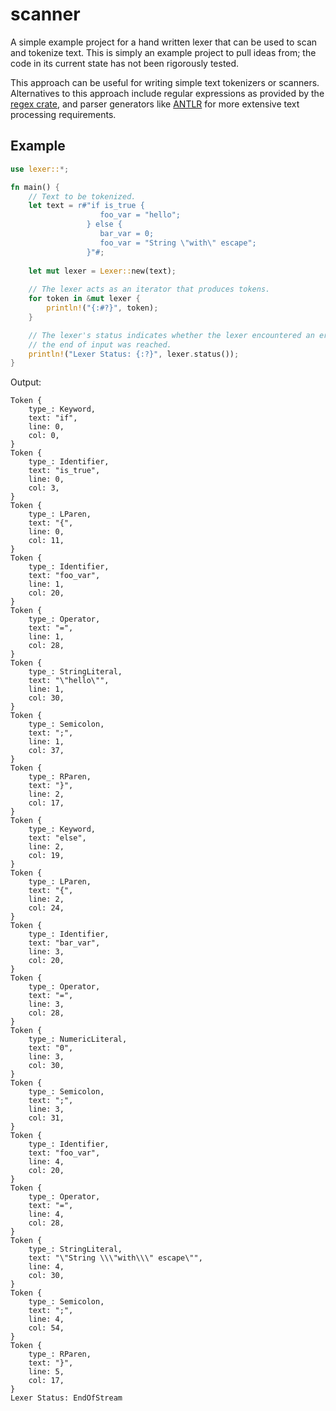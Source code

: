 # scanner
A simple example project for a hand written lexer that can be used to scan and 
tokenize text. This is simply an example project to pull ideas from; the code
in its current state has not been rigorously tested.

This approach can be useful for writing simple text tokenizers or scanners. 
Alternatives to this approach include regular expressions as provided by the 
[regex crate](https://docs.rs/regex/1.5.4/regex/), and parser generators like 
[ANTLR](https://docs.rs/antlr-rust/0.2.0/antlr_rust/) for more extensive
text processing requirements.

## Example

```rust
use lexer::*;

fn main() {
    // Text to be tokenized.
    let text = r#"if is_true {
                    foo_var = "hello";
                 } else {
                    bar_var = 0;
                    foo_var = "String \"with\" escape";
                 }"#;
                 
    let mut lexer = Lexer::new(text);
    
    // The lexer acts as an iterator that produces tokens.
    for token in &mut lexer {
        println!("{:#?}", token);
    }

    // The lexer's status indicates whether the lexer encountered an error or
    // the end of input was reached.
    println!("Lexer Status: {:?}", lexer.status());
}
```

Output:

```console
Token {
    type_: Keyword,
    text: "if",
    line: 0,
    col: 0,
}
Token {
    type_: Identifier,
    text: "is_true",
    line: 0,
    col: 3,
}
Token {
    type_: LParen,
    text: "{",
    line: 0,
    col: 11,
}
Token {
    type_: Identifier,
    text: "foo_var",
    line: 1,
    col: 20,
}
Token {
    type_: Operator,
    text: "=",
    line: 1,
    col: 28,
}
Token {
    type_: StringLiteral,
    text: "\"hello\"",
    line: 1,
    col: 30,
}
Token {
    type_: Semicolon,
    text: ";",
    line: 1,
    col: 37,
}
Token {
    type_: RParen,
    text: "}",
    line: 2,
    col: 17,
}
Token {
    type_: Keyword,
    text: "else",
    line: 2,
    col: 19,
}
Token {
    type_: LParen,
    text: "{",
    line: 2,
    col: 24,
}
Token {
    type_: Identifier,
    text: "bar_var",
    line: 3,
    col: 20,
}
Token {
    type_: Operator,
    text: "=",
    line: 3,
    col: 28,
}
Token {
    type_: NumericLiteral,
    text: "0",
    line: 3,
    col: 30,
}
Token {
    type_: Semicolon,
    text: ";",
    line: 3,
    col: 31,
}
Token {
    type_: Identifier,
    text: "foo_var",
    line: 4,
    col: 20,
}
Token {
    type_: Operator,
    text: "=",
    line: 4,
    col: 28,
}
Token {
    type_: StringLiteral,
    text: "\"String \\\"with\\\" escape\"",
    line: 4,
    col: 30,
}
Token {
    type_: Semicolon,
    text: ";",
    line: 4,
    col: 54,
}
Token {
    type_: RParen,
    text: "}",
    line: 5,
    col: 17,
}
Lexer Status: EndOfStream
```
